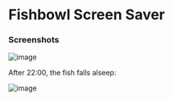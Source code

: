# Fishbowl Screen Saver
### Screenshots
![image](https://github.com/user-attachments/assets/b70d34a8-8a86-42e6-8611-f4ccd1be745d)

After 22:00, the fish falls alseep:

![image](https://github.com/user-attachments/assets/71811729-2308-4e8e-a031-41b52739cead)
